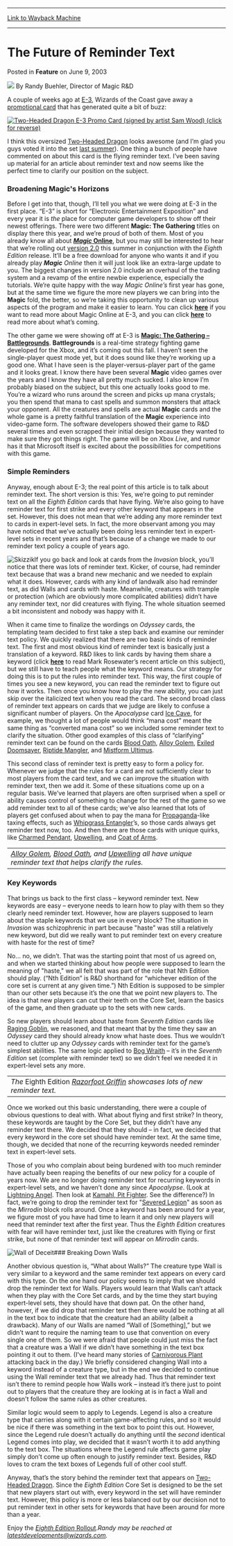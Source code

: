 
---
[Link to Wayback Machine](https://web.archive.org/web/20170621034600/http://magic.wizards.com/en/articles/archive/feature/future-reminder-text-2003-06-09)

[_metadata_:author]:- "Randy Buehler"
[_metadata_:description]:- "A couple of weeks ago at E-3, Wizards of the Coast gave away a promotional card that has generated quite a bit of buzz:"
[_metadata_:generator]:- "Drupal 7 (http://drupal.org)"
[_metadata_:node]:- "630471"
[_metadata_:publish_date]:- "2003-06-09"
[_metadata_:source]:- "div-main-content"
[_metadata_:title]:- "The Future of Reminder Text"
[_metadata_:wayback_capture_timestamp]:- "2017-06-21 03:46:00"
[_metadata_:wayback_raw_url]:- "https://web.archive.org/web/20170621034600id_/http://magic.wizards.com/en/articles/archive/feature/future-reminder-text-2003-06-09"
[_metadata_:wayback_url]:- "http://magic.wizards.com/en/articles/archive/feature/future-reminder-text-2003-06-09"
---


The Future of Reminder Text
===========================



 Posted in **Feature**
 on June 9, 2003 






![](https://media.magic.wizards.com/styles/auth_small/public/generic-avatar-150_288.png)
By Randy Buehler, Director of Magic R&D











A couple of weeks ago at [E-3](http://www.e3expo.com/), Wizards of the Coast gave away a [promotional card](/en/articles/archive/e-3-promo-card-2003-05-20) that has generated quite a bit of buzz:

[![Two-Headed Dragon E-3 Promo Card (signed by artist Sam Wood) (click for reverse)](https://media.magic.wizards.com/image_legacy_migration/global/images/mtgcom_arcana_350_pic1_en.jpg)](http://archive.wizards.com/Magic/Magazine/Article.aspx?x=global/images/mtgcom_arcana_350_pic2_en.jpg)

I think this oversized [Two-Headed Dragon](http://gatherer.wizards.com/Pages/Card/Details.aspx?name=Two-Headed+Dragon) looks awesome (and I’m glad you guys voted it into the set [last summer](/en/articles/archive/selecting-eighth-edition-wrapup-2002-11-25)). One thing a bunch of people have commented on about this card is the flying reminder text. I’ve been saving up material for an article about reminder text and now seems like the perfect time to clarify our position on the subject.

### Broadening Magic's Horizons

Before I get into that, though, I’ll tell you what we were doing at E-3 in the first place. “E-3” is short for “Electronic Entertainment Exposition” and every year it is *the* place for computer game developers to show off their newest offerings. There were two different **Magic: The Gathering** titles on display there this year, and we’re proud of both of them. Most of you already know all about [***Magic* Online**](http://archive.wizards.com/default.asp?x=magic/magiconline), but you may still be interested to hear that we’re rolling out [version 2.0](/en/articles/archive/magic-online-press-release-2003-05-09) this summer in conjunction with the *Eighth Edition* release. It’ll be a free download for anyone who wants it and if you already play ***Magic** Online* then it will just look like an extra-large update to you. The biggest changes in version 2.0 include an overhaul of the trading system and a revamp of the entire newbie experience, especially the tutorials. We’re quite happy with the way **Magic* Online’s* first year has gone, but at the same time we figure the more new players we can bring into the **Magic** fold, the better, so we’re taking this opportunity to clean up various aspects of the program and make it easier to learn. You can click [**here**](http://archive.wizards.com/default.asp?x=magic/magiconline/articlejb052303) if you want to read more about Magic Online at E-3, and you can click [**here**](http://archive.wizards.com/default.asp?x=magic/magiconline/ver20preview) to read more about what’s coming.

The other game we were showing off at E-3 is [**Magic: The Gathering – Battlegrounds**](/en/articles/archive/magic-gathering-battlegrounds-2003-05-16). **Battlegrounds** is a real-time strategy fighting game developed for the Xbox, and it’s coming out this fall. I haven’t seen the single-player quest mode yet, but it does sound like they’re working up a good one. What I have seen is the player-versus-player part of the game and it looks great. I know there have been several **Magic** video games over the years and I know they have all pretty much sucked. I also know I’m probably biased on the subject, but this one actually looks good to me. You’re a wizard who runs around the screen and picks up mana crystals; you then spend that mana to cast spells and summon monsters that attack your opponent. All the creatures and spells are actual **Magic** cards and the whole game is a pretty faithful translation of the **Magic** experience into video-game form. The software developers showed their game to R&D several times and even scrapped their initial design because they wanted to make sure they got things right. The game will be on Xbox *Live*, and rumor has it that Microsoft itself is excited about the possibilities for competitions with this game.

### Simple Reminders

Anyway, enough about E-3; the real point of this article is to talk about reminder text. The short version is this: Yes, we’re going to put reminder text on all the *Eighth Edition* cards that have flying. We’re also going to have reminder text for first strike and every other keyword that appears in the set. However, this does not mean that we’re adding any more reminder text to cards in expert-level sets. In fact, the more observant among you may have noticed that we’ve actually been doing less reminder text in expert-level sets in recent years and that’s because of a change we made to our reminder text policy a couple of years ago.

![Skizzik](http://gatherer.wizards.com/Handlers/Image.ashx?type=card&name=Skizzik)If you go back and look at cards from the *Invasion* block, you’ll notice that there was lots of reminder text. Kicker, of course, had reminder text because that was a brand new mechanic and we needed to explain what it does. However, cards with any kind of landwalk also had reminder text, as did Walls and cards with haste. Meanwhile, creatures with trample or protection (which are obviously more complicated abilities) didn’t have any reminder text, nor did creatures with flying. The whole situation seemed a bit inconsistent and nobody was happy with it.

When it came time to finalize the wordings on *Odyssey* cards, the templating team decided to first take a step back and examine our reminder text policy. We quickly realized that there are two basic kinds of reminder text. The first and most obvious kind of reminder text is basically just a translation of a keyword. R&D likes to link cards by having them share a keyword (click [**here**](/en/articles/archive/making-magic/keyword-wise-2003-05-19) to read Mark Rosewater’s recent article on this subject), but we still have to teach people what the keyword means. Our strategy for doing this is to put the rules into reminder text. This way, the first couple of times you see a new keyword, you can read the reminder text to figure out how it works. Then once you know how to play the new ability, you can just skip over the italicized text when you read the card. The second broad class of reminder text appears on cards that we judge are likely to confuse a significant number of players. On the *Apocalypse* card [Ice Cave](http://gatherer.wizards.com/Pages/Card/Details.aspx?name=Ice+Cave), for example, we thought a lot of people would think “mana cost” meant the same thing as “converted mana cost” so we included some reminder text to clarify the situation. Other good examples of this class of “clarifying” reminder text can be found on the cards [Blood Oath](http://gatherer.wizards.com/Pages/Card/Details.aspx?name=Blood+Oath), [Alloy Golem](http://gatherer.wizards.com/Pages/Card/Details.aspx?name=Alloy+Golem), [Exiled Doomsayer](http://gatherer.wizards.com/Pages/Card/Details.aspx?name=Exiled+Doomsayer), [Riptide Mangler](http://gatherer.wizards.com/Pages/Card/Details.aspx?name=Riptide+Mangler), and [Mistform Ultimus](http://gatherer.wizards.com/Pages/Card/Details.aspx?name=Mistform+Ultimus).

This second class of reminder text is pretty easy to form a policy for. Whenever we judge that the rules for a card are not sufficiently clear to most players from the card text, and we can improve the situation with reminder text, then we add it. Some of these situations come up on a regular basis. We’ve learned that players are often surprised when a spell or ability causes control of something to change for the rest of the game so we add reminder text to all of these cards; we’ve also learned that lots of players get confused about when to pay the mana for [Propaganda](http://gatherer.wizards.com/Pages/Card/Details.aspx?name=Propaganda)-like taxing effects, such as [Whipgrass Entangler](http://gatherer.wizards.com/Pages/Card/Details.aspx?name=Whipgrass+Entangler)’s, so those cards always get reminder text now, too. And then there are those cards with unique quirks, like [Charmed Pendant](http://gatherer.wizards.com/Pages/Card/Details.aspx?name=Charmed+Pendant), [Upwelling](http://gatherer.wizards.com/Pages/Card/Details.aspx?name=Upwelling), and [Coat of Arms](http://gatherer.wizards.com/Pages/Card/Details.aspx?name=Coat+of+Arms).



|  |
| --- |
| *[Alloy Golem](http://gatherer.wizards.com/Pages/Card/Details.aspx?name=Alloy+Golem), [Blood Oath](http://gatherer.wizards.com/Pages/Card/Details.aspx?name=Blood+Oath), and [Upwelling](http://gatherer.wizards.com/Pages/Card/Details.aspx?name=Upwelling) all have unique reminder text that helps clarify the rules.* |

### Key Keywords

That brings us back to the first class – keyword reminder text. New keywords are easy – everyone needs to learn how to play with them so they clearly need reminder text. However, how are players supposed to learn about the staple keywords that we use in every block? The situation in *Invasion* was schizophrenic in part because "haste" was still a relatively new keyword, but did we really want to put reminder text on every creature with haste for the rest of time?

No… no, we didn’t. That was the starting point that most of us agreed on, and when we started thinking about how people were supposed to learn the meaning of "haste," we all felt that was part of the role that Nth Edition should play. (“Nth Edition” is R&D shorthand for “whichever edition of the core set is current at any given time.”) Nth Edition is supposed to be simpler than our other sets because it’s the one that we point new players to. The idea is that new players can cut their teeth on the Core Set, learn the basics of the game, and then graduate up to the sets with new cards.

So new players should learn about haste from *Seventh Edition* cards like [Raging Goblin](http://gatherer.wizards.com/Pages/Card/Details.aspx?name=Raging+Goblin), we reasoned, and that meant that by the time they saw an *Odyssey* card they should already know what haste does. Thus we wouldn’t need to clutter up any *Odyssey* cards with reminder text for the game’s simplest abilities. The same logic applied to [Bog Wraith](http://gatherer.wizards.com/Pages/Card/Details.aspx?&name=Bog%2BWraith) – it’s in the *Seventh Edition* set (complete with reminder text) so we didn’t feel we needed it in expert-level sets any more.



|  |
| --- |
| *The* Eighth Edition *[Razorfoot Griffin](http://gatherer.wizards.com/Pages/Card/Details.aspx?name=Razorfoot+Griffin) showcases lots of new reminder text.* |

Once we worked out this basic understanding, there were a couple of obvious questions to deal with. What about flying and first strike? In theory, these keywords are taught by the Core Set, but they didn’t have any reminder text there. We decided that they should – in fact, we decided that every keyword in the core set should have reminder text. At the same time, though, we decided that none of the recurring keywords needed reminder text in expert-level sets.

Those of you who complain about being burdened with too much reminder have actually been reaping the benefits of our new policy for a couple of years now. We are no longer doing reminder text for recurring keywords in expert-level sets, and we haven’t done any since *Apocalypse*. (Look at [Lightning Angel](http://gatherer.wizards.com/Pages/Card/Details.aspx?name=Lightning+Angel). Then look at [Kamahl, Pit Fighter](http://gatherer.wizards.com/Pages/Card/Details.aspx?name=Kamahl%2C+Pit+Fighter). See the difference?) In fact, we’re going to drop the reminder text for "[Severed Legion](http://gatherer.wizards.com/Pages/Card/Details.aspx?&name=Severed%2BLegion)" as soon as the *Mirrodin* block rolls around. Once a keyword has been around for a year, we figure most of you have had time to learn it and only new players will need that reminder text after the first year. Thus the *Eighth Edition* creatures with fear will have reminder text, just like the creatures with flying or first strike, but none of that reminder text will appear on *Mirrodin* cards.

![Wall of Deceit](http://gatherer.wizards.com/Handlers/Image.ashx?type=card&name=Wall+of+Deceit)### Breaking Down Walls

Another obvious question is, “What about Walls?” The creature type Wall is very similar to a keyword and the same reminder text appears on every card with this type. On the one hand our policy seems to imply that we should drop the reminder text for Walls. Players would learn that Walls can’t attack when they play with the Core Set cards, and by the time they start buying expert-level sets, they should have that down pat. On the other hand, however, if we did drop that reminder text then there would be nothing at all in the text box to indicate that the creature had an ability (albeit a drawback). Many of our Walls are named “Wall of [Something],” but we didn’t want to require the naming team to use that convention on every single one of them. So we were afraid that people could just miss the fact that a creature was a Wall if we didn’t have something in the text box pointing it out to them. (I've heard many stories of [Carnivorous Plant](http://gatherer.wizards.com/Pages/Card/Details.aspx?name=Carnivorous+Plant) attacking back in the day.) We briefly considered changing Wall into a keyword instead of a creature type, but in the end we decided to continue using the Wall reminder text that we already had. Thus that reminder text isn’t there to remind people how Walls work – instead it’s there just to point out to players that the creature they are looking at is in fact a Wall and doesn't follow the same rules as other creatures.

Similar logic would seem to apply to Legends. Legend is also a creature type that carries along with it certain game-affecting rules, and so it would be nice if there was something in the text box to point this out. However, since the Legend rule doesn’t actually do anything until the *second* identical Legend comes into play, we decided that it wasn’t worth it to add anything to the text box. The situations where the Legend rule affects game play simply don’t come up often enough to justify reminder text. Besides, R&D loves to cram the text boxes of Legends full of other cool stuff.

Anyway, that’s the story behind the reminder text that appears on [Two-Headed Dragon](http://gatherer.wizards.com/Pages/Card/Details.aspx?name=Two-Headed+Dragon). Since the *Eighth Edition* Core Set is designed to be the set that new players start out with, every keyword in the set will have reminder text. However, this policy is more or less balanced out by our decision not to put reminder text in other sets for keywords that have been around for more than a year.

 Enjoy the [*Eighth Edition* Rollout](http://archive.wizards.com/default.asp?x=mtgcom/8erollout/welcome).*Randy may be reached at latestdevelopments@wizards.com.*





